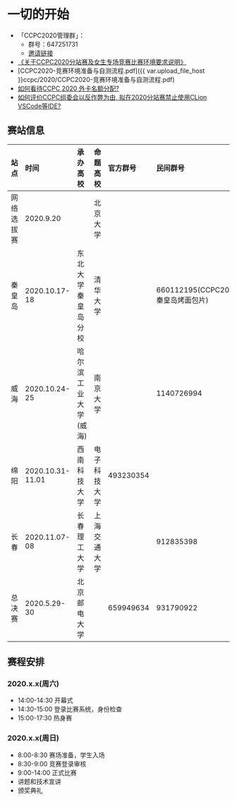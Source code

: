 # 一切的开始

- 「CCPC2020管理群」：
    - 群号：647251731
    - [邀请链接](https://jq.qq.com/?_wv=1027&k=S7Mbc8Ko)
- [《关于CCPC2020分站赛及女生专场竞赛比赛环境要求说明》](https://ccpc.io/post/219)
- [CCPC2020-竞赛环境准备与自测流程.pdf]({{ var.upload_file_host }}ccpc/2020/CCPC2020-竞赛环境准备与自测流程.pdf)
- [如何看待CCPC 2020 外卡名额分配?](https://www.zhihu.com/question/426537722)
- [如何评价CCPC组委会以反作弊为由, 拟在2020分站赛禁止使用CLion VSCode等IDE?](https://www.zhihu.com/question/425822703)

## 赛站信息

| 站点 | 时间 | 承办高校 | 命题高校 | 官方群号 | 民间群号 | 平台 | 备注 | 
| :--- | :--- | :--- | :--- | :--- | :--- | :--- | :--- |
| 网络选拔赛 | 2020.9.20 | | 北京大学 |  |  | HDU | |
| 秦皇岛 | 2020.10.17-18 | 东北大学秦皇岛分校 | 清华大学 | | 660112195(CCPC2020秦皇岛烤面包片) | | 同时举办女生赛 |
| 威海 | 2020.10.24-25 | 哈尔滨工业大学(威海) | 南京大学 | | 1140726994 | | |
| 绵阳 | 2020.10.31-11.01 | 西南科技大学 | 电子科技大学 | 493230354 | | | |
| 长春 | 2020.11.07-08 | 长春理工大学 | 上海交通大学 | | 912835398 | | |
| 总决赛 | 2020.5.29-30 | 北京邮电大学 | | 659949634 | 931790922 | | | 

## 赛程安排

### 2020.x.x(周六)

- 14:00-14:30 开幕式
- 14:30-15:00 登录比赛系统，身份检查
- 15:00-17:30 热身赛

### 2020.x.x(周日)

- 8:00-8:30 赛场准备，学生入场
- 8:30-9:00 竞赛登录审核
- 9:00-14:00 正式比赛
- 讲题和技术宣讲
- 颁奖典礼
